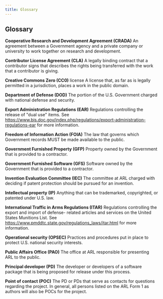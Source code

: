 ```yaml
---
title: Glossary
---
```


<section class="container">
    <div class="panel panel-default css3-shadow">
        <div class="panel-body text-left" markdown="1">

# Glossary

**Cooperative Research and
Development Agreement (CRADA)** An agreement between a Government agency and a
private company or university to work together on research and development.

**Contributor License Agreement
(CLA)** A legally binding contract that a contributor signs that describes the
rights being transferred with the work that a contributor is giving.

**Creative Commons Zero (CC0)**
license A license that, as far as is legally permitted in a jurisdiction,
places a work in the public domain.

**Department of Defense (DOD)**
The portion of the U.S. Government charged with national defense and security.

**Export Administration
Regulations (EAR)** Regulations controlling the release of "dual use" items.
See https://www.bis.doc.gov/index.php/regulations/export-administration-regulations-ear
for more information.

**Freedom of Information Action
(FOIA)** The law that governs which Government records MUST be made available
to the public.

**Government Furnished Property
(GFP)** Property owned by the Government that is provided to a contractor.

**Government Furnished Software
(GFS)** Software owned by the Government that is provided to a contractor.

**Invention Evaluation
Committee (IEC)** The committee at ARL charged with deciding if patent
protection should be pursued for an invention.

**Intellectual property (IP)**
Anything that can be trademarked, copyrighted, or patented under U.S. law.

**International Traffic in Arms
Regulations (ITAR)** Regulations controlling the export and import of defense-
related articles and services on the United States Munitions List.  See
https://www.pmddtc.state.gov/regulations_laws/itar.html for more information.

**Operational security
(OPSEC)** Practices and procedures put in place to protect U.S. national
security interests.

**Public Affairs Office (PAO)**
The office at ARL responsible for presenting ARL to the public.

**Principal developer (PD)**
The developer or developers of a software package that is being proposed for
release under this process.

**Point of contact (POC)** The
PD or PDs that serve as contacts for questions regarding the project.  In
general, all persons listed on the ARL Form 1 as authors will also be POCs for
the project.

</div>
</div>
</section>